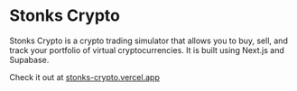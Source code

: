 # Stonks Crypto

Stonks Crypto is a crypto trading simulator that allows you to buy, sell, and track your portfolio of virtual cryptocurrencies. It is built using Next.js and Supabase.

Check it out at [stonks-crypto.vercel.app](https://stonks-crypto.vercel.app/)


